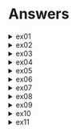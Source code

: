 # Answers

<details>
<summary>ex01</summary>

```
range.collect()
```
</details>

<details>
<summary>ex02</summary>

```
numbers.iter().map(|x| x.is_power_of_two()).collect()
```
or
```
numbers.iter().copied().map(u8::is_power_of_two).collect()
```
</details>

<details>
<summary>ex03</summary>

```
numbers.iter().cycle().take(count).sum()
```
</details>

<details>
<summary>ex04</summary>

```
a.zip(b).filter(func).count()
```
</details>

<details>
<summary>ex05</summary>

```
values.iter().map(hash).reduce(xor)
```
</details>

<details>
<summary>ex06</summary>

```
values.iter().rev().enumerate().step_by(skip + 1).unzip()
```
</details>

<details>
<summary>ex07</summary>

```
strs.iter().flat_map(|x| x.chars()).find(|c| c.is_digit(16))
```
or
```
strs.iter().map(|x| x.chars()).flatten().find(|c| c.is_digit(16))
```
</details>

<details>
<summary>ex08</summary>

```
prefix.iter().chain(base).eq(with_prefix)
```
</details>


<details><summary>ex09</summary><blockquote>

<details>
<summary>func00</summary>
<code>
s.chars().all(char::is_numeric)
</code>
</details>

<details>
<summary>func01</summary>
<code>
s.chars().any(char::is_numeric)
</code>
</details>

<details>
<summary>func02</summary>
<code>
values.into_iter().flat_map(skip_first).collect()
</code>
</details>

<details>
<summary>func03</summary>
<code>
values.iter().filter_map(hexify).collect()
</code>
</details>

<details>
<summary>func04</summary>
<code>
values.iter().find_map(hexify)
</code>
</details>

</blockquote></details>


<details>
<summary>ex10</summary>

```
values.iter().scan(0, check_limit).partition(is_even)
```
</details>

<details>
<summary>ex11</summary>

```
strs.iter()
    .skip_while(|s| !is_start(s))
    .skip(1)
    .take_while(|s| !is_end(s))
    .try_fold(0, try_add)
```
</details>
